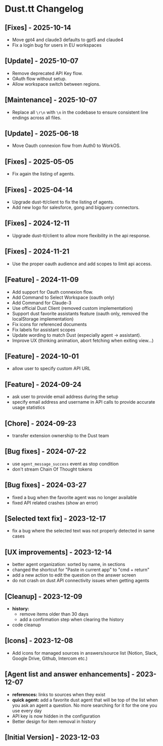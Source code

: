 # Dust.tt Changelog

## [Fixes] - 2025-10-14

- Move gpt4 and claude3 defaults to gpt5 and claude4
- Fix a login bug for users in EU workspaces

## [Update] - 2025-10-07

- Remove deprecated API Key flow.
- OAuth flow without setup.
- Allow workspace switch between regions.

## [Maintenance] - 2025-10-07

- Replace all `\r\n` with `\n` in the codebase to ensure consistent line endings across all files.

## [Update] - 2025-06-18

- Move Oauth connexion flow from Auth0 to WorkOS.

## [Fixes] - 2025-05-05

- Fix again the listing of agents.

## [Fixes] - 2025-04-14

- Upgrade dust-tt/client to fix the listing of agents.
- Add new logo for salesforce, gong and bigquery connectors.

## [Fixes] - 2024-12-11

- Upgrade dust-tt/client to allow more flexibility in the api response.

## [Fixes] - 2024-11-21

- Use the proper oauth audience and add scopes to limit api access.

## [Feature] - 2024-11-09

- Add support for Oauth connexion flow.
- Add Command to Select Workspace (oauth only)
- Add Command for Claude-3
- Use official Dust Client (removed custom implementation)
- Support dust favorite assistants feature (oauth only, removed the localStorage implementation)
- Fix icons for referenced documents
- Fix labels for assistant scopes
- Update wording to match Dust (especially agent -> assistant).
- Improve UX (thinking animation, abort fetching when exiting view...)

## [Feature] - 2024-10-01

- allow user to specify custom API URL

## [Feature] - 2024-09-24

- ask user to provide email address during the setup
- specify email address and username in API calls to provide accurate usage statistics

## [Chore] - 2024-09-23

- transfer extension ownership to the Dust team

## [Bug fixes] - 2024-07-22

- use `agent_message_success` event as stop condition
- don't stream Chain Of Thought tokens

## [Bug fixes] - 2024-03-27

- fixed a bug when the favorite agent was no longer available
- fixed API related crashes (show an error)

## [Selected text fix] - 2023-12-17

- fix a bug where the selected text was not properly detected in same cases

## [UX improvements] - 2023-12-14

- better agent organization: sorted by name, in sections
- changed the shortcut for "Paste in current app" to "cmd + return"
- add a new action to edit the question on the answer screen
- do not crash on dust API connectivity issues when getting agents

## [Cleanup] - 2023-12-09

- **history:**
  - remove items older than 30 days
  - add a confirmation step when clearing the history
- code cleanup

## [Icons] - 2023-12-08

- Add icons for managed sources in answers/source list (Notion, Slack, Google Drive, Github, Intercom etc.)

## [Agent list and answer enhancements] - 2023-12-07

- **references:** links to sources when they exist
- **quick agent:** add a favorite dust agent that will be top of the list when you ask an agent a question. No more searching for it for the one you use every day
- API key is now hidden in the configuration
- Better design for item removal in history

## [Initial Version] - 2023-12-03
